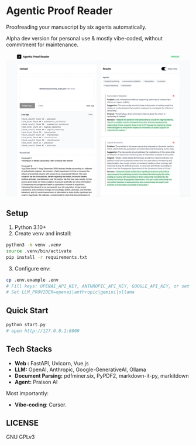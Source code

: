 <!--
 * @Author: Rongxin rongxin@u.nus.edu
 * @Date: 2025-10-16 15:59:31
 * @LastEditors: Rongxin rongxin@u.nus.edu
 * @LastEditTime: 2025-10-16 22:09:36
 * @FilePath: /agentic-proof-reader/README.md
 * @Description: 这是默认设置,请设置`customMade`, 打开koroFileHeader查看配置 进行设置: https://github.com/OBKoro1/koro1FileHeader/wiki/%E9%85%8D%E7%BD%AE
-->
# Agentic Proof Reader

Proofreading your manuscript by six agents automatically.

Alpha dev version for personal use & mostly vibe-coded, without commitment for maintenance.

![](./static/screen.png)

## Setup

1. Python 3.10+
2. Create venv and install:

```bash
python3 -m venv .venv
source .venv/bin/activate
pip install -r requirements.txt
```

3. Configure env:

```bash
cp .env.example .env
# Fill keys: OPENAI_API_KEY, ANTHROPIC_API_KEY, GOOGLE_API_KEY, or set OLLAMA_HOST
# Set LLM_PROVIDER=openai|anthropic|gemini|ollama
```

## Quick Start
```bash
python start.py
# open http://127.0.0.1:8000
```

## Tech Stacks
- **Web :** FastAPI, Uvicorn, Vue.js
- **LLM:** OpenAI, Anthropic, Google-GenerativeAI, Ollama
- **Document Parsing:** pdfminer.six, PyPDF2, markdown-it-py, markitdown
- **Agent:** Praison AI

Most importantly:
- **Vibe-coding**: Cursor.

## LICENSE
GNU GPLv3